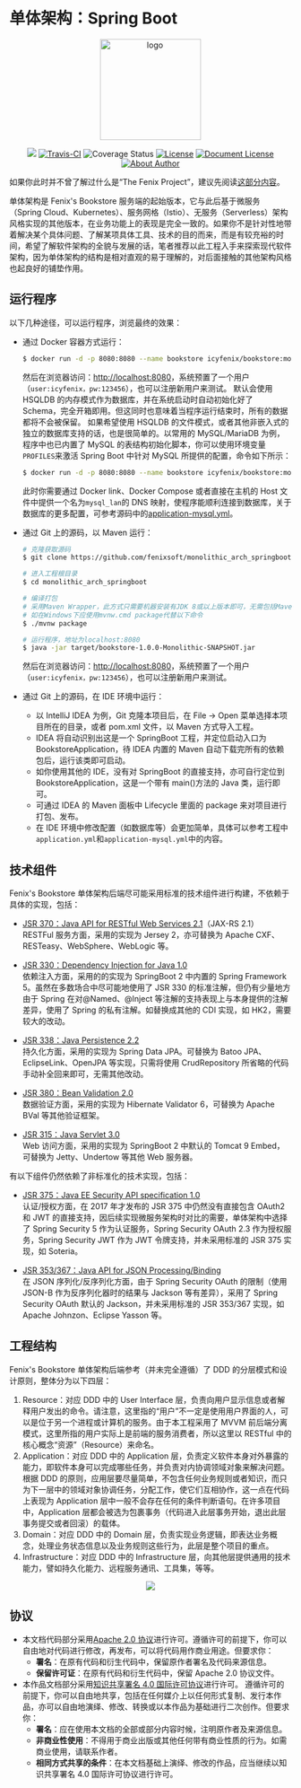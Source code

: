 # 单体架构：Spring Boot

<p align="center">
  <a href="https://icyfenix.cn" target="_blank">
    <img width="180" src="https://icyfenix.cn/images/logo-color.png" alt="logo">
  </a>
</p>
<p align="center">
    <a href="https://icyfenix.cn"  style="display:inline-block"><img src="https://icyfenix.cn/images/Release-v1.svg"></a>
    <a href="https://travis-ci.com/fenixsoft/monolithic_arch_springboot" target="_blank"  style="display:inline-block"><img src="https://travis-ci.com/fenixsoft/monolithic_arch_springboot.svg?branch=master" alt="Travis-CI"></a>
    <a href='https://coveralls.io/github/fenixsoft/monolithic_arch_springboot?branch=master'><img src='https://coveralls.io/repos/github/fenixsoft/monolithic_arch_springboot/badge.svg?branch=master'  target="_blank"  style="display:inline-block" alt='Coverage Status' /></a>
    <a href="https://www.apache.org/licenses/LICENSE-2.0"  target="_blank" style="display:inline-block"><img src="https://icyfenix.cn/images/License-Apache.svg" alt="License"></a>
<a href="https://creativecommons.org/licenses/by/4.0/"  target="_blank" style="display:inline-block"><img src="https://icyfenix.cn/images/DocLicense-CC-red.svg" alt="Document License"></a>
    <a href="https://icyfenix.cn/introduction/about-me.html" target="_blank" style="display:inline-block"><img src="https://icyfenix.cn/images/Author-IcyFenix-blue.svg" alt="About Author"></a>
</p>

如果你此时并不曾了解过什么是“The Fenix Project”，建议先阅读<a href="https://icyfenix.cn/introduction/about-the-fenix-project.html">这部分内容</a>。

单体架构是 Fenix's Bookstore 服务端的起始版本，它与此后基于微服务（Spring Cloud、Kubernetes）、服务网格（Istio）、无服务（Serverless）架构风格实现的其他版本，在业务功能上的表现是完全一致的。如果你不是针对性地带着解决某个具体问题、了解某项具体工具、技术的目的而来，而是有较充裕的时间，希望了解软件架构的全貌与发展的话，笔者推荐以此工程入手来探索现代软件架构，因为单体架构的结构是相对直观的易于理解的，对后面接触的其他架构风格也起良好的铺垫作用。

## 运行程序

以下几种途径，可以运行程序，浏览最终的效果：

- 通过 Docker 容器方式运行：
  ```bash
  $ docker run -d -p 8080:8080 --name bookstore icyfenix/bookstore:monolithic
  ```
  然后在浏览器访问：[http://localhost:8080](http://localhost:8080)，系统预置了一个用户（`user:icyfenix，pw:123456`），也可以注册新用户来测试。
  默认会使用 HSQLDB 的内存模式作为数据库，并在系统启动时自动初始化好了 Schema，完全开箱即用。但这同时也意味着当程序运行结束时，所有的数据都将不会被保留。
  如果希望使用 HSQLDB 的文件模式，或者其他非嵌入式的独立的数据库支持的话，也是很简单的。以常用的 MySQL/MariaDB 为例，程序中也已内置了 MySQL 的表结构初始化脚本，你可以使用环境变量`PROFILES`来激活 Spring Boot 中针对 MySQL 所提供的配置，命令如下所示：
  ```bash
  $ docker run -d -p 8080:8080 --name bookstore icyfenix/bookstore:monolithic -e PROFILES=mysql
  ```
  此时你需要通过 Docker link、Docker Compose 或者直接在主机的 Host 文件中提供一个名为`mysql_lan`的 DNS 映射，使程序能顺利连接到数据库，关于数据库的更多配置，可参考源码中的[application-mysql.yml](https://github.com/fenixsoft/monolithic_arch_springboot/blob/70f435911b0e0753d7e4cee27cd96304dbef786d/src/main/resources/application-mysql.yml)。
- 通过 Git 上的源码，以 Maven 运行：

  ```bash
  # 克隆获取源码
  $ git clone https://github.com/fenixsoft/monolithic_arch_springboot.git

  # 进入工程根目录
  $ cd monolithic_arch_springboot

  # 编译打包
  # 采用Maven Wrapper，此方式只需要机器安装有JDK 8或以上版本即可，无需包括Maven在内的其他任何依赖
  # 如在Windows下应使用mvnw.cmd package代替以下命令
  $ ./mvnw package

  # 运行程序，地址为localhost:8080
  $ java -jar target/bookstore-1.0.0-Monolithic-SNAPSHOT.jar
  ```

  然后在浏览器访问：[http://localhost:8080](http://localhost:8080)，系统预置了一个用户（`user:icyfenix，pw:123456`），也可以注册新用户来测试。

- 通过 Git 上的源码，在 IDE 环境中运行：
  - 以 IntelliJ IDEA 为例，Git 克隆本项目后，在 File -> Open 菜单选择本项目所在的目录，或者 pom.xml 文件，以 Maven 方式导入工程。
  - IDEA 将自动识别出这是一个 SpringBoot 工程，并定位启动入口为 BookstoreApplication，待 IDEA 内置的 Maven 自动下载完所有的依赖包后，运行该类即可启动。
  - 如你使用其他的 IDE，没有对 SpringBoot 的直接支持，亦可自行定位到 BookstoreApplication，这是一个带有 main()方法的 Java 类，运行即可。
  - 可通过 IDEA 的 Maven 面板中 Lifecycle 里面的 package 来对项目进行打包、发布。
  - 在 IDE 环境中修改配置（如数据库等）会更加简单，具体可以参考工程中`application.yml`和`application-mysql.yml`中的内容。

## 技术组件

Fenix's Bookstore 单体架构后端尽可能采用标准的技术组件进行构建，不依赖于具体的实现，包括：

- [JSR 370：Java API for RESTful Web Services 2.1](https://jcp.org/en/jsr/detail?id=370)（JAX-RS 2.1）<br/>RESTFul 服务方面，采用的实现为 Jersey 2，亦可替换为 Apache CXF、RESTeasy、WebSphere、WebLogic 等。

- [JSR 330：Dependency Injection for Java 1.0](https://jcp.org/en/jsr/detail?id=330)<br/>依赖注入方面，采用的的实现为 SpringBoot 2 中内置的 Spring Framework 5。虽然在多数场合中尽可能地使用了 JSR 330 的标准注解，但仍有少量地方由于 Spring 在对@Named、@Inject 等注解的支持表现上与本身提供的注解差异，使用了 Spring 的私有注解。如替换成其他的 CDI 实现，如 HK2，需要较大的改动。

- [JSR 338：Java Persistence 2.2](https://jcp.org/en/jsr/detail?id=338)<br/>持久化方面，采用的实现为 Spring Data JPA。可替换为 Batoo JPA、EclipseLink、OpenJPA 等实现，只需将使用 CrudRepository 所省略的代码手动补全回来即可，无需其他改动。

- [JSR 380：Bean Validation 2.0](https://jcp.org/en/jsr/detail?id=380)<br/>
  数据验证方面，采用的实现为 Hibernate Validator 6，可替换为 Apache BVal 等其他验证框架。

- [JSR 315：Java Servlet 3.0](https://jcp.org/en/jsr/detail?id=315)<br/>
  Web 访问方面，采用的实现为 SpringBoot 2 中默认的 Tomcat 9 Embed，可替换为 Jetty、Undertow 等其他 Web 服务器。

有以下组件仍然依赖了非标准化的技术实现，包括：

- [JSR 375：Java EE Security API specification 1.0](https://jcp.org/en/jsr/detail?id=375)<br/>
  认证/授权方面，在 2017 年才发布的 JSR 375 中仍然没有直接包含 OAuth2 和 JWT 的直接支持，因后续实现微服务架构时对比的需要，单体架构中选择了 Spring Security 5 作为认证服务，Spring Security OAuth 2.3 作为授权服务，Spring Security JWT 作为 JWT 令牌支持，并未采用标准的 JSR 375 实现，如 Soteria。

- [JSR 353/367：Java API for JSON Processing/Binding](https://jcp.org/en/jsr/detail?id=353)<br/>在 JSON 序列化/反序列化方面，由于 Spring Security OAuth 的限制（使用 JSON-B 作为反序列化器时的结果与 Jackson 等有差异），采用了 Spring Security OAuth 默认的 Jackson，并未采用标准的 JSR 353/367 实现，如 Apache Johnzon、Eclipse Yasson 等。

## 工程结构

Fenix's Bookstore 单体架构后端参考（并未完全遵循）了 DDD 的分层模式和设计原则，整体分为以下四层：

1. Resource：对应 DDD 中的 User Interface 层，负责向用户显示信息或者解释用户发出的命令。请注意，这里指的“用户”不一定是使用用户界面的人，可以是位于另一个进程或计算机的服务。由于本工程采用了 MVVM 前后端分离模式，这里所指的用户实际上是前端的服务消费者，所以这里以 RESTful 中的核心概念“资源”（Resource）来命名。
2. Application：对应 DDD 中的 Application 层，负责定义软件本身对外暴露的能力，即软件本身可以完成哪些任务，并负责对内协调领域对象来解决问题。根据 DDD 的原则，应用层要尽量简单，不包含任何业务规则或者知识，而只为下一层中的领域对象协调任务，分配工作，使它们互相协作，这一点在代码上表现为 Application 层中一般不会存在任何的条件判断语句。在许多项目中，Application 层都会被选为包裹事务（代码进入此层事务开始，退出此层事务提交或者回滚）的载体。
3. Domain：对应 DDD 中的 Domain 层，负责实现业务逻辑，即表达业务概念，处理业务状态信息以及业务规则这些行为，此层是整个项目的重点。
4. Infrastructure：对应 DDD 中的 Infrastructure 层，向其他层提供通用的技术能力，譬如持久化能力、远程服务通讯、工具集，等等。

<GitHubWrapper>

<p align="center">
    <img  src="https://raw.githubusercontent.com/fenixsoft/awesome-fenix/master/.vuepress/public/images/ddd-arch.png" >
</p>
</GitHubWrapper>

## 协议

- 本文档代码部分采用[Apache 2.0 协议](https://www.apache.org/licenses/LICENSE-2.0)进行许可。遵循许可的前提下，你可以自由地对代码进行修改，再发布，可以将代码用作商业用途。但要求你：
  - **署名**：在原有代码和衍生代码中，保留原作者署名及代码来源信息。
  - **保留许可证**：在原有代码和衍生代码中，保留 Apache 2.0 协议文件。
- 本作品文档部分采用[知识共享署名 4.0 国际许可协议](http://creativecommons.org/licenses/by/4.0/)进行许可。 遵循许可的前提下，你可以自由地共享，包括在任何媒介上以任何形式复制、发行本作品，亦可以自由地演绎、修改、转换或以本作品为基础进行二次创作。但要求你：
  - **署名**：应在使用本文档的全部或部分内容时候，注明原作者及来源信息。
  - **非商业性使用**：不得用于商业出版或其他任何带有商业性质的行为。如需商业使用，请联系作者。
  - **相同方式共享的条件**：在本文档基础上演绎、修改的作品，应当继续以知识共享署名 4.0 国际许可协议进行许可。
